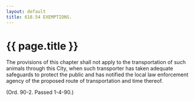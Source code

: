 ```yaml
---
layout: default 
title: 618.54 EXEMPTIONS.
---
```


{{ page.title }}
================

The provisions of this chapter shall not apply to the transportation of
such animals through this City, when such transporter has taken adequate
safeguards to protect the public and has notified the local law
enforcement agency of the proposed route of transportation and time
thereof.

(Ord. 90-2. Passed 1-4-90.)

